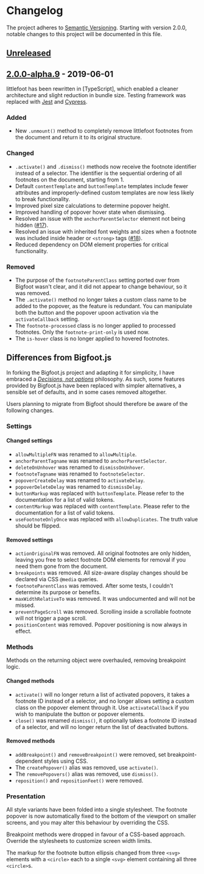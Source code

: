 # Changelog

The project adheres to [Semantic Versioning](https://semver.org/spec/v2.0.0.html). Starting with version 2.0.0, notable changes to this project will be documented in this file.

## [Unreleased]

## [2.0.0-alpha.9] - 2019-06-01

littlefoot has been rewritten in [TypeScript], which enabled a cleaner architecture and slight reduction in bundle size. Testing framework was replaced with [Jest](http://jestjs.io) and [Cypress](http://cypress.io).

### Added

- New `.unmount()` method to completely remove littlefoot footnotes from the document and return it to its original structure.

### Changed

- `.activate()` and `.dismiss()` methods now receive the footnote identifier instead of a selector. The identifier is the sequential ordering of all footnotes on the document, starting from 1.
- Default `contentTemplate` and `buttonTemplate` templates include fewer attributes and improperly-defined custom templates are now less likely to break functionality.
- Improved pixel size calculations to determine popover height.
- Improved handling of popover hover state when dismissing.
- Resolved an issue with the `anchorParentSelector` element not being hidden ([#17](https://github.com/goblindegook/littlefoot/issues/17)).
- Resolved an issue with inherited font weights and sizes when a footnote was included inside header or `<strong>` tags ([#18](https://github.com/goblindegook/littlefoot/issues/18)).
- Reduced dependency on DOM element properties for critical functionality.

### Removed

- The purpose of the `footnoteParentClass` setting ported over from Bigfoot wasn't clear, and it did not appear to change behaviour, so it was removed.
- The `.activate()` method no longer takes a custom class name to be added to the popover, as the feature is redundant. You can manipulate both the button and the popover upoon activation via the `activateCallback` setting.
- The `footnote-processed` class is no longer applied to processed footnotes. Only the `footnote-print-only` is used now.
- The `is-hover` class is no longer applied to hovered footnotes.

## Differences from Bigfoot.js

In forking the Bigfoot.js project and adapting it for simplicity, I have embraced a [_Decisions, not options_](https://nacin.com/2011/12/18/in-open-source-learn-to-decide/) philosophy. As such, some features provided by Bigfoot.js have been replaced with simpler alternatives, a sensible set of defaults, and in some cases removed altogether.

Users planning to migrate from Bigfoot should therefore be aware of the following changes.

### Settings

#### Changed settings

- `allowMultipleFN` was renamed to `allowMultiple`.
- `anchorParentTagname` was renamed to `anchorParentSelector`.
- `deleteOnUnhover` was renamed to `dismissOnUnhover`.
- `footnoteTagname` was renamed to `footnoteSelector`.
- `popoverCreateDelay` was renamed to `activateDelay`.
- `popoverDeleteDelay` was renamed to `dismissDelay`.
- `buttonMarkup` was replaced with `buttonTemplate`. Please refer to the documentation for a list of valid tokens.
- `contentMarkup` was replaced with `contentTemplate`. Please refer to the documentation for a list of valid tokens.
- `useFootnoteOnlyOnce` was replaced with `allowDuplicates`. The truth value should be flipped.

#### Removed settings

- `actionOriginalFN` was removed. All original footnotes are only hidden, leaving you free to select footnote DOM elements for removal if you need them gone from the document.
- `breakpoints` was removed. All size-aware display changes should be declared via CSS `@media` queries.
- `footnoteParentClass` was removed. After some tests, I couldn't determine its purpose or benefits.
- `maxWidthRelativeTo` was removed. It was undocumented and will not be missed.
- `preventPageScroll` was removed. Scrolling inside a scrollable footnote will not trigger a page scroll.
- `positionContent` was removed. Popover positioning is now always in effect.

### Methods

Methods on the returning object were overhauled, removing breakpoint logic.

#### Changed methods

- `activate()` will no longer return a list of activated popovers, it takes a footnote ID instead of a selector, and no longer allows setting a custom class on the popover element through it. Use `activateCallback` if you wish to manipulate the button or popover elements.
- `close()` was renamed `dismiss()`, it optionally takes a footnote ID instead of a selector, and will no longer return the list of deactivated buttons.

#### Removed methods

- `addBreakpoint()` and `removeBreakpoint()` were removed, set breakpoint-dependent styles using CSS.
- The `createPopover()` alias was removed, use `activate()`.
- The `removePopovers()` alias was removed, use `dismiss()`.
- `reposition()` and `repositionFeet()` were removed.

### Presentation

All style variants have been folded into a single stylesheet. The footnote popover is now automatically fixed to the bottom of the viewport on smaller screens, and you may alter this behaviour by overriding the CSS.

Breakpoint methods were dropped in favour of a CSS-based approach. Override the stylesheets to customize screen width limits.

The markup for the footnote button ellipsis changed from three `<svg>` elements with a `<circle>` each to a single `<svg>` element containing all three `<circle>`s.

[Unreleased]: https://github.com/goblindegook/littlefoot/compare/v2.0.0...HEAD
[2.0.0-alpha.9]: https://github.com/goblindegook/littlefoot/compare/v1.0.9...v2.0.0-alpha.9
